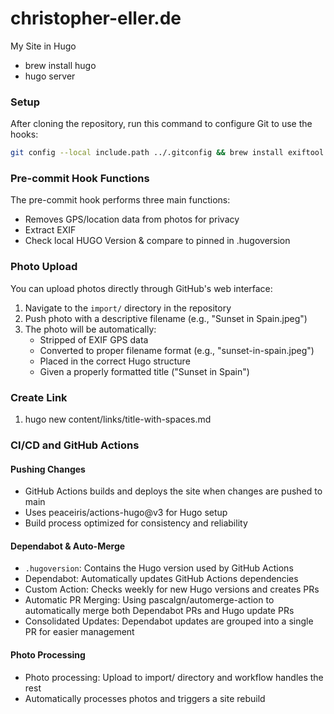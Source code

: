 # christopher-eller.de
My Site in Hugo

- brew install hugo
- hugo server

### Setup
After cloning the repository, run this command to configure Git to use the hooks:
```bash
git config --local include.path ../.gitconfig && brew install exiftool
```

### Pre-commit Hook Functions
The pre-commit hook performs three main functions:
- Removes GPS/location data from photos for privacy
- Extract EXIF
- Check local HUGO Version & compare to pinned in .hugoversion

### Photo Upload
You can upload photos directly through GitHub's web interface:

1. Navigate to the `import/` directory in the repository
2. Push photo with a descriptive filename (e.g., "Sunset in Spain.jpeg")
3. The photo will be automatically:
   - Stripped of EXIF GPS data
   - Converted to proper filename format (e.g., "sunset-in-spain.jpeg")
   - Placed in the correct Hugo structure
   - Given a properly formatted title ("Sunset in Spain")

### Create Link
1. hugo new content/links/title-with-spaces.md

### CI/CD and GitHub Actions

#### Pushing Changes
- GitHub Actions builds and deploys the site when changes are pushed to main
- Uses peaceiris/actions-hugo@v3 for Hugo setup
- Build process optimized for consistency and reliability

#### Dependabot & Auto-Merge
- `.hugoversion`: Contains the Hugo version used by GitHub Actions
- Dependabot: Automatically updates GitHub Actions dependencies
- Custom Action: Checks weekly for new Hugo versions and creates PRs
- Automatic PR Merging: Using pascalgn/automerge-action to automatically merge both Dependabot PRs and Hugo update PRs
- Consolidated Updates: Dependabot updates are grouped into a single PR for easier management

#### Photo Processing
- Photo processing: Upload to import/ directory and workflow handles the rest
- Automatically processes photos and triggers a site rebuild
